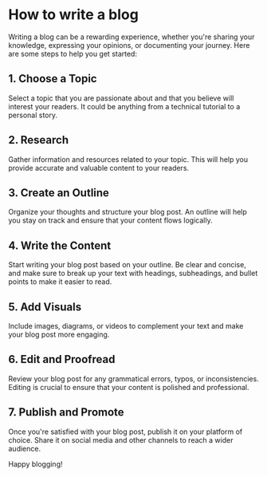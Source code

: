 # How to write a blog

Writing a blog can be a rewarding experience, whether you're sharing your knowledge, expressing your opinions, or documenting your journey. Here are some steps to help you get started:

## 1. Choose a Topic
Select a topic that you are passionate about and that you believe will interest your readers. It could be anything from a technical tutorial to a personal story.

## 2. Research
Gather information and resources related to your topic. This will help you provide accurate and valuable content to your readers.

## 3. Create an Outline
Organize your thoughts and structure your blog post. An outline will help you stay on track and ensure that your content flows logically.

## 4. Write the Content
Start writing your blog post based on your outline. Be clear and concise, and make sure to break up your text with headings, subheadings, and bullet points to make it easier to read.

## 5. Add Visuals
Include images, diagrams, or videos to complement your text and make your blog post more engaging.

## 6. Edit and Proofread
Review your blog post for any grammatical errors, typos, or inconsistencies. Editing is crucial to ensure that your content is polished and professional.

## 7. Publish and Promote
Once you're satisfied with your blog post, publish it on your platform of choice. Share it on social media and other channels to reach a wider audience.

Happy blogging!